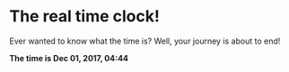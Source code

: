 # The real time clock!

Ever wanted to know what the time is? Well, your journey is about to end!

**The time is Dec 01, 2017, 04:44**